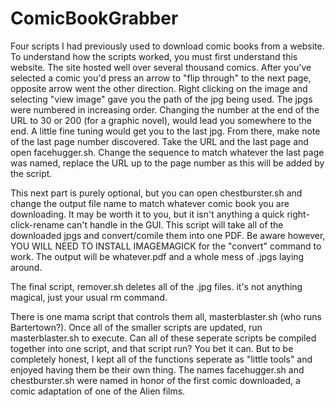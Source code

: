 # ComicBookGrabber

Four scripts I had previously used to download comic books from a website.  To understand how the scripts worked, you must first
understand this website.  The site hosted well over several thousand comics.  After you've selected a comic you'd press an arrow to
"flip through" to the next page, opposite arrow went the other direction.  Right clicking on the image and selecting "view image"
gave you the path of the jpg being used.  The jpgs were numbered in increasing order.  Changing the number at the end of the URL to 
30 or 200 (for a graphic novel), would lead you somewhere to the end. A little fine tuning would get you to the last jpg.  From 
there, make note of the last page number discovered.  Take the URL and the last page and open facehugger.sh.  Change the sequence
to match whatever the last page was named, replace the URL up to the page number as this will be added by the script. 

This next part is purely optional, but you can open chestburster.sh and change the output file name to match whatever comic book 
you are downloading.  It may be worth it to you, but it isn't anything a quick right-click-rename can't handle in the GUI.  This
script will take all of the downloaded jpgs and convert/comile them into one PDF.  Be aware however, YOU WILL NEED TO INSTALL 
IMAGEMAGICK for the "convert" command to work.  The output will be whatever.pdf and a whole mess of .jpgs laying around.

The final script, remover.sh deletes all of the .jpg files.  it's not anything magical, just your usual rm command.  

There is one mama script that controls them all, masterblaster.sh (who runs Bartertown?).  Once all of the smaller scripts are 
updated, run masterblaster.sh to execute.  Can all of these seperate scripts be compiled together into one script, and that script
run? You bet it can.  But to be completely honest, I kept all of the functions seperate as "little tools" and enjoyed having them 
be their own thing.  The names facehugger.sh and chestburster.sh were named in honor of the first comic downloaded, a comic 
adaptation of one of the Alien films.  
